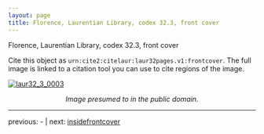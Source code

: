 ```yaml
---
layout: page
title: Florence, Laurentian Library, codex 32.3, front cover
---
```


Florence, Laurentian Library, codex 32.3, front cover

Cite this object as `urn:cite2:citelaur:laur32pages.v1:frontcover`.  The full image is linked to a citation tool you can use to cite regions of the image.

[![laur32_3_0003](http://www.homermultitext.org/iipsrv?IIIF=/project/homer/pyramidal/deepzoom/citelaur/laur32imgs/v1/laur32_3_0003.tif/full/800,/0/default.jpg)](http://www.homermultitext.org/ict2/?urn=urn:cite2:citelaur:laur32imgs.v1:laur32_3_0003) 

<p style="text-align: center; font-style: italic;">Image presumed to in the public domain.</p>

---

previous: - | next: [insidefrontcover](../insidefrontcover/)